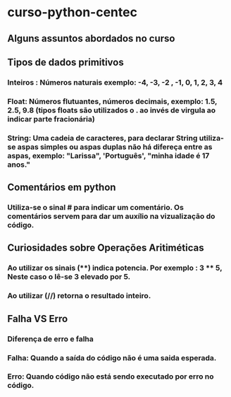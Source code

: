 # curso-python-centec
## Alguns assuntos abordados no curso

## Tipos de dados primitivos
### Inteiros : Números naturais exemplo: -4, -3, -2 , -1, 0, 1, 2, 3, 4

### Float: Números flutuantes, números decimais, exemplo: 1.5, 2.5, 9.8 (tipos floats são utilizados o . ao invés de virgula ao indicar parte fracionária)

### String: Uma cadeia de caracteres, para declarar String utiliza-se aspas simples ou aspas duplas não há difereça entre as aspas, exemplo: "Larissa", 'Português', "minha idade é 17 anos."

## Comentários em python
### Utiliza-se o sinal # para indicar um comentário. Os comentários servem para dar um auxílio na vizualização do código.

## Curiosidades sobre Operações Aritiméticas
### Ao utilizar os sinais  (**) indica potencia. Por exemplo : 3 ** 5, Neste caso o lê-se 3 elevado por 5.

### Ao utilizar (//) retorna o resultado inteiro. 

## Falha VS Erro
### Diferença de erro e falha

### Falha: Quando a saída do código não é uma saida esperada.

### Erro: Quando código não está sendo executado por erro no código.